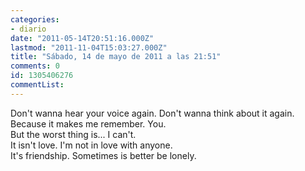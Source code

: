 ```yaml
---
categories:
- diario
date: "2011-05-14T20:51:16.000Z"
lastmod: "2011-11-04T15:03:27.000Z"
title: "Sábado, 14 de mayo de 2011 a las 21:51"
comments: 0
id: 1305406276
commentList:
---
```


Don\'t wanna hear your voice again. Don\'t wanna think about it again. Because it makes me remember. You.  
But the worst thing is... I can\'t.  
It isn\'t love. I\'m not in love with anyone.  
It\'s friendship. Sometimes is better be lonely.